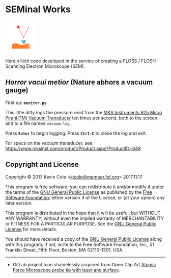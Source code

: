 # SEMinal Works

![Atomic Force Microscope](afmtipCC2-300px.png)

Herein lieth code developed in the service of creating a FLOSS / FLOSH
Scanning Electron Microscope (SEM).

## _Horror vacui metior_ (Nature abhors a vacuum gauge)

First up: **`monitor.py`**

This little ditty logs the pressure read from the [MKS Instruments 925
Micro Pirani(TM) Vacuum
Transducer](https://www.mksinst.com/product/Product.aspx?ProductID=648)
ten times per second, both to the screen and to a file named
`vacuum.log`.

Press **`Enter`** to begin logging. Press **`Ctrl-C`** to close the log
and exit.

For specs on the vacuum transducer, see:
https://www.mksinst.com/product/Product.aspx?ProductID=648

## Copyright and License

Copyright &copy; 2017 Kevin Cole &lt;kjcole@member.fsf.org&gt; 2017.11.17

This program is free software; you can redistribute it and/or modify
it under the terms of the [GNU General Public
License](https://www.gnu.org/licenses/gpl-3.0.en.html) as published by
the [Free Software Foundation](http://www.fsf.org/); either version 3
of the License, or (at your option) any later version.

This program is distributed in the hope that it will be useful, but
WITHOUT ANY WARRANTY; without even the implied warranty of
MERCHANTABILITY or FITNESS FOR A PARTICULAR PURPOSE.  See the [GNU
General Public License](https://www.gnu.org/licenses/gpl-3.0.en.html)
for more details.

You should have received a copy of the [GNU General Public
License](https://www.gnu.org/licenses/gpl-3.0.en.html) along with this
program; if not, write to the Free Software Foundation, Inc., 51
Franklin Street, Fifth Floor, Boston, MA 02110-1301, USA.

----

* GitLab project icon shamelessly acquired from Open Clip Art [Atomic
  Force Microscope probe tip with laser and
  surface](https://openclipart.org/detail/167486/afm-tip-with-laser-and-surface).
